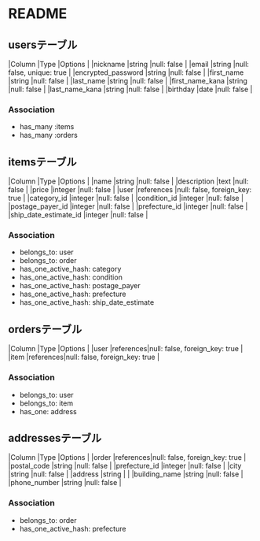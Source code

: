 # README

## usersテーブル

|Column             |Type   |Options                   |
|nickname           |string |null: false               |
|email              |string |null: false, unique: true |
|encrypted_password |string |null: false               |
|first_name         |string |null: false               |
|last_name          |string |null: false               |
|first_name_kana    |string |null: false               |
|last_name_kana     |string |null: false               |
|birthday           |date   |null: false               |

### Association
- has_many :items
- has_many :orders

## itemsテーブル

|Column                |Type       |Options                        |
|name                  |string     |null: false                    |
|description           |text       |null: false                    |
|price                 |integer    |null: false                    |
|user                  |references |null: false, foreign_key: true |
|category_id           |integer    |null: false                    |
|condition_id          |integer    |null: false                    |
|postage_payer_id      |integer    |null: false                    |
|prefecture_id         |integer    |null: false                    |
|ship_date_estimate_id |integer    |null: false                    |

### Association
- belongs_to: user
- belongs_to: order
- has_one_active_hash: category
- has_one_active_hash: condition
- has_one_active_hash: postage_payer
- has_one_active_hash: prefecture
- has_one_active_hash: ship_date_estimate

## ordersテーブル

|Column |Type      |Options                        |
|user   |references|null: false, foreign_key: true |
|item   |references|null: false, foreign_key: true |

### Association
- belongs_to: user
- belongs_to: item
- has_one: address

## addressesテーブル

|Column        |Type      |Options                        |
|order         |references|null: false, foreign_key: true |
|postal_code   |string    |null: false                    |
|prefecture_id |integer   |null: false                    |
|city          |string    |null: false                    |
|address       |string    |                               |
|building_name |string    |null: false                    |
|phone_number  |string    |null: false                    |

### Association
- belongs_to: order
- has_one_active_hash: prefecture
